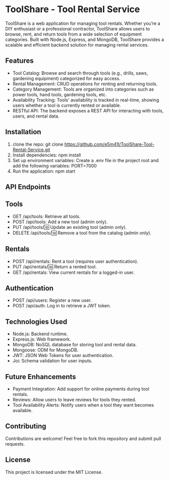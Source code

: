 # ToolShare - Tool Rental Service
ToolShare is a web application for managing tool rentals. Whether you’re a DIY enthusiast or a professional contractor, ToolShare allows users to browse, rent, and return tools from a wide selection of equipment categories. Built with Node.js, Express, and MongoDB, ToolShare provides a scalable and efficient backend solution for managing rental services.

## Features
- Tool Catalog: Browse and search through tools (e.g., drills, saws, gardening equipment) categorized for easy access.
- Rental Management: CRUD operations for renting and returning tools.
- Category Management: Tools are organized into categories such as power tools, hand tools, gardening tools, etc.
- Availability Tracking: Tools' availability is tracked in real-time, showing users whether a tool is currently rented or available.
- RESTful API: The backend exposes a REST API for interacting with tools, users, and rental data.


## Installation
1. clone the repo:
   git clone https://github.com/e5m41l/ToolShare-Tool-Rental-Service.git
2. Install dependencies:
   npm install
3. Set up environment variables: Create a .env file in the project root and add the following variables:
   PORT=7000
   <!-- MONGODB_URI=your_mongodb_uri -->
   <!-- JWT_PRIVATE_KEY=your_jwt_key -->
4. Run the application:
   npm start


## API Endpoints
## Tools
- GET /api/tools: Retrieve all tools.
- POST /api/tools: Add a new tool (admin only).
- PUT /api/tools/:id: Update an existing tool (admin only).
- DELETE /api/tools/:id: Remove a tool from the catalog (admin only).

## Rentals
- POST /api/rentals: Rent a tool (requires user authentication).
- PUT /api/rentals/:id: Return a rented tool.
- GET /api/rentals: View current rentals for a logged-in user.

## Authentication
- POST /api/users: Register a new user.
- POST /api/auth: Log in to retrieve a JWT token.

## Technologies Used
- Node.js: Backend runtime.
- Express.js: Web framework.
- MongoDB: NoSQL database for storing tool and rental data.
- Mongoose: ODM for MongoDB.
- JWT: JSON Web Tokens for user authentication.
- Joi: Schema validation for user inputs.


## Future Enhancements
- Payment Integration: Add support for online payments during tool rentals.
- Reviews: Allow users to leave reviews for tools they rented.
- Tool Availability Alerts: Notify users when a tool they want becomes available.

## Contributing
Contributions are welcome! Feel free to fork this repository and submit pull requests.

## License
This project is licensed under the MIT License.

